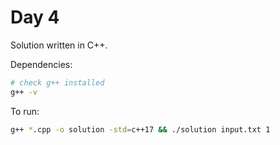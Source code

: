 # Day 4

Solution written in C++.

Dependencies:

```bash
# check g++ installed
g++ -v
```

To run:

```bash
g++ *.cpp -o solution -std=c++17 && ./solution input.txt 1
```
